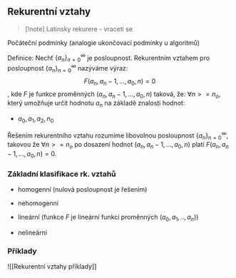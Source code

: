 ## Rekurentní vztahy

> [!note] Latinsky
> rekurere - vraceti se

Počáteční podmínky (analogie ukončovací podmínky u algoritmů)

Definice:
Nechť $\{a_n\}^\infty_{n=0}$ je posloupnost. Rekurentním vztahem pro posloupnost  $\{a_n\}^\infty_{n=0}$ nazýváme výraz:
$$F (a_n, a_n-1, ..., a_0, n) = 0$$, kde $F$ je funkce proměnných $(a_n, a_n-1, ..., a_0, n)$ taková, že:
$\forall n >= n_o$, který umožňuje určit hodnotu $a_n$ na základě znalosti hodnot:
- $a_0, a_1, a_2, n_0$

Řešením rekurentního vztahu rozumíme libovolnou posloupnost $\{a_n\}^\infty_{n=0}$, takovou že $\forall n >= n_o$  po dosazení hodnot $(a_n, a_n-1, ..., a_0, n)$ platí $F (a_n, a_n-1, ..., a_0, n) = 0$.

### Základní klasifikace rk. vztahů
- homogenní (nulová posloupnost je řešením)
- nehomogenní 

- lineární (funkce $F$ je lineární funkcí proměnných $(a_0, a_1,.., a_n)$)
- nelineární

### Příklady
![[Rekurentní vztahy příklady]]
